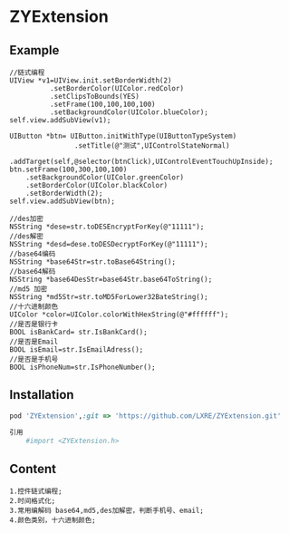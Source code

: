 # ZYExtension


## Example
    //链式编程
    UIView *v1=UIView.init.setBorderWidth(2)
              .setBorderColor(UIColor.redColor)
              .setClipsToBounds(YES)
              .setFrame(100,100,100,100)
              .setBackgroundColor(UIColor.blueColor);
    self.view.addSubView(v1);
    
    UIButton *btn= UIButton.initWithType(UIButtonTypeSystem)
                    .setTitle(@"测试",UIControlStateNormal)
                    .addTarget(self,@selector(btnClick),UIControlEventTouchUpInside);
    btn.setFrame(100,300,100,100)
        .setBackgroundColor(UIColor.greenColor)
        .setBorderColor(UIColor.blackColor)
        .setBorderWidth(2);
    self.view.addSubView(btn);
    
    //des加密
    NSString *dese=str.toDESEncryptForKey(@"11111");
    //des解密
    NSString *desd=dese.toDESDecryptForKey(@"11111");
    //base64编码
    NSString *base64Str=str.toBase64String();
    //base64解码
    NSString *base64DesStr=base64Str.base64ToString();
    //md5 加密
    NSString *md5Str=str.toMD5ForLower32BateString();
    //十六进制颜色
    UIColor *color=UIColor.colorWithHexString(@"#ffffff");
    //是否是银行卡
    BOOL isBankCard= str.IsBankCard();
    //是否是Email
    BOOL isEmail=str.IsEmailAdress();
    //是否是手机号
    BOOL isPhoneNum=str.IsPhoneNumber();
## Installation

```ruby
pod 'ZYExtension',:git => 'https://github.com/LXRE/ZYExtension.git'

引用
    #import <ZYExtension.h>
```
## Content
```
1.控件链式编程;
2.时间格式化;
3.常用编解码 base64,md5,des加解密，判断手机号、email;
4.颜色类别，十六进制颜色;
```

